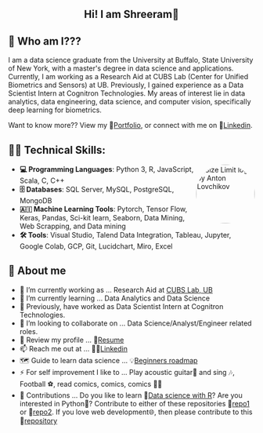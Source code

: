 <h2 align="center"> Hi! I am Shreeram👋</h2>

## 🔎 Who am I???   
I am a data science graduate from the University at Buffalo, State University of New York, with a master's degree in data science and applications. Currently, I am working as a Research Aid at CUBS Lab (Center for Unified Biometrics and Sensors) at UB. Previously, I gained experience as a Data Scientist Intern at Cognitron Technologies. My areas of interest lie in data analytics, data engineering, data science, and computer vision, specifically deep learning for biometrics.  

Want to know more?? View my 📝[Portfolio](https://github.com/shreeramgs/DataSciencePortfolio),  or connect with me on 🤝[Linkedin](https://www.linkedin.com/in/shreeramgs/). 

## 👨‍💻 Technical Skills:
<img src="https://github.com/shreeramgs/Data-Science-projects/assets/40434495/daf6345b-40fb-4793-8537-1dcb7403652c" align="right"
     alt="Size Limit logo by Anton Lovchikov" width="120" height="120"
     style="border-radius:150px;">

-    **💻 Programming Languages**: Python 3, R, JavaScript, Scala, C, C++
-   **🗄️ Databases**: SQL Server, MySQL, PostgreSQL, MongoDB
-   **🇦🇮 Machine Learning Tools**: Pytorch, Tensor Flow, Keras, Pandas, Sci-kit learn, Seaborn, Data Mining, Web Scrapping, and Data mining
-   **🛠️ Tools**: Visual Studio, Talend Data Integration, Tableau, Jupyter, Google Colab, GCP, Git, Lucidchart, Miro, Excel


## 📖 About me
- 🔭 I’m currently working as ... Research Aid at [CUBS Lab, UB](https://www.buffalo.edu/cubs.html)
- 🌱 I’m currently learning ... Data Analytics and Data Science
- 🔭 Previously, have worked as Data Scientist Intern at Cognitron Technologies.
- 👯 I’m looking to collaborate on ... Data Science/Analyst/Engineer related roles.
- 💬 Review my profile ... 📃[Resume](https://github.com/shreeramgs/Resume) 
- 📫 Reach me out at ... 🙋‍♂️[Linkedin](https://www.linkedin.com/in/shreeramgs/)
- 🗺️ Guide to learn data science ... 💡[Beginners roadmap](https://github.com/shreeramgs/roadmap)
- ⚡ For self improvement I like to ... Play acoustic guitar🎸 and sing 🎶, Football ⚽, read comics, comics, comics 🦇🤓
- 💪 Contributions ... Do you like to learn 🚀[Data science with R](https://github.com/shreeramgs/Data-Science-projects)? Are you interested in Python🐍? Contribute to either of these repositories 📘[repo1](https://github.com/shreeramgs/depression_detector) or 📘[repo2](https://github.com/shreeramgs/US_House_Rent_Predictor).
If you love web development🌐, then please contribute to this 📘[repository](https://github.com/shreeramgs/E-wal)
